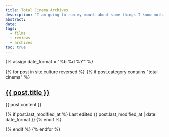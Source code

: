 ```yaml
---
title: Total Cinema Archives
description: "I am going to run my mouth about some things I know nothing about."
abstract:
date:
tags:
  - films
  - reviews
  - archives
toc: true
---
```


{% assign date_format = "%b %d %Y" %}

{% for post in site.culture reversed %}
{% if post.category contains "total cinema" %}
<section class="blog-post e-content level1" id="{{ post.slug }}" itemprop="blogPost" itemscope itemtype="http://schema.org/BlogPosting" itemid="https://umt.world/total-cinema#{{ post.slug }}">
<h1 id="{{ post.slug }}" title="'{{ post.title }}', posted on {{ post.date | date: "%b %e, %Y." }}">
	<a href="#{{ post.slug }}">{{ post.title }}</a>
</h1>

<span itemprop="articleBody">
{{ post.content }}
</span>

{% if post.last_modified_at %}
<span class="blog-post-modified-date">Last edited {{ post.last_modified_at | date: date_format }}</span>
{% endif %}

{% endif %}
{% endfor %}
</section>
